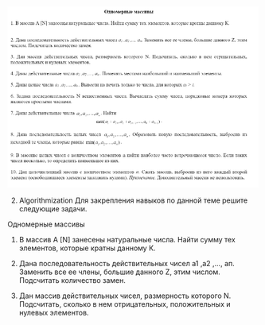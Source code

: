  ![onedimensional_tasks](https://github.com/spertsev/JavaIntroOnline/blob/master/2-algorithmization/src/ru/firm/practice/onedimensional/onedimensional_tasks.png)
 
 2. Algorithmization
Для закрепления навыков по данной теме решите следующие задачи.  
 
Одномерные массивы 
 
1. В массив A [N] занесены натуральные числа. Найти сумму тех элементов, которые кратны данному К. 
 
2. Дана последовательность действительных чисел а1 ,а2 ,..., ап. Заменить все ее члены, большие данного Z, этим числом. Подсчитать количество замен. 
 
3. Дан массив действительных чисел, размерность которого N. Подсчитать, сколько в нем отрицательных, положительных и нулевых элементов. 